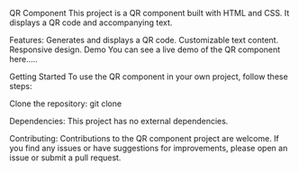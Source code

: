 QR Component
This project is a QR component built with HTML and CSS. It displays a QR code and accompanying text.

Features:
Generates and displays a QR code.
Customizable text content.
Responsive design.
Demo
You can see a live demo of the QR component here.....

Getting Started
To use the QR component in your own project, follow these steps:

Clone the repository: git clone


Dependencies:
This project has no external dependencies.

Contributing:
Contributions to the QR component project are welcome. If you find any issues or have suggestions for improvements, please open an issue or submit a pull request.